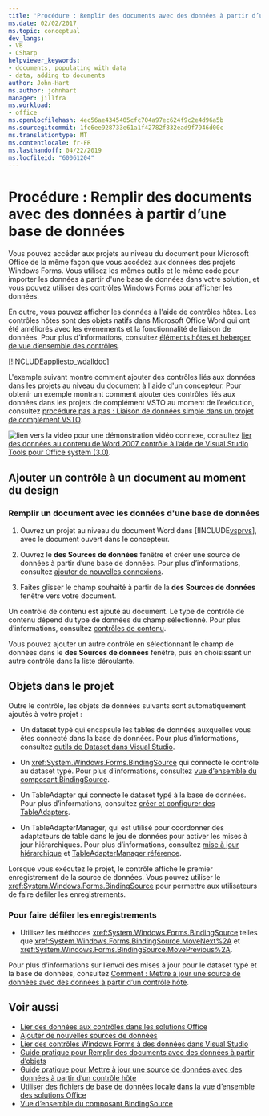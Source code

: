 ```yaml
---
title: 'Procédure : Remplir des documents avec des données à partir d’une base de données'
ms.date: 02/02/2017
ms.topic: conceptual
dev_langs:
- VB
- CSharp
helpviewer_keywords:
- documents, populating with data
- data, adding to documents
author: John-Hart
ms.author: johnhart
manager: jillfra
ms.workload:
- office
ms.openlocfilehash: 4ec56ae4345405cfc704a97ec624f9c2e4d96a5b
ms.sourcegitcommit: 1fc6ee928733e61a1f42782f832ead9f7946d00c
ms.translationtype: MT
ms.contentlocale: fr-FR
ms.lasthandoff: 04/22/2019
ms.locfileid: "60061204"
---
```

# <a name="how-to-populate-documents-with-data-from-a-database"></a>Procédure : Remplir des documents avec des données à partir d’une base de données

Vous pouvez accéder aux projets au niveau du document pour Microsoft Office de la même façon que vous accédez aux données des projets Windows Forms. Vous utilisez les mêmes outils et le même code pour importer les données à partir d'une base de données dans votre solution, et vous pouvez utiliser des contrôles Windows Forms pour afficher les données.

En outre, vous pouvez afficher les données à l'aide de contrôles hôtes. Les contrôles hôtes sont des objets natifs dans Microsoft Office Word qui ont été améliorés avec les événements et la fonctionnalité de liaison de données. Pour plus d’informations, consultez [éléments hôtes et héberger de vue d’ensemble des contrôles](../vsto/host-items-and-host-controls-overview.md).

[!INCLUDE[appliesto_wdalldoc](../vsto/includes/appliesto-wdalldoc-md.md)]

L'exemple suivant montre comment ajouter des contrôles liés aux données dans les projets au niveau du document à l'aide d'un concepteur. Pour obtenir un exemple montrant comment ajouter des contrôles liés aux données dans les projets de complément VSTO au moment de l’exécution, consultez [procédure pas à pas : Liaison de données simple dans un projet de complément VSTO](../vsto/walkthrough-simple-data-binding-in-vsto-add-in-project.md).

![lien vers la vidéo](../vsto/media/playvideo.gif "lien vers la vidéo") pour une démonstration vidéo connexe, consultez [lier des données au contenu de Word 2007 contrôle à l’aide de Visual Studio Tools pour Office system (3.0)](http://go.microsoft.com/fwlink/?LinkId=136785).

## <a name="add-a-control-to-a-document-at-design-time"></a>Ajouter un contrôle à un document au moment du design

### <a name="to-populate-a-document-with-data-from-a-database"></a>Remplir un document avec les données d'une base de données

1. Ouvrez un projet au niveau du document Word dans [!INCLUDE[vsprvs](../sharepoint/includes/vsprvs-md.md)], avec le document ouvert dans le concepteur.

2. Ouvrez le **des Sources de données** fenêtre et créer une source de données à partir d’une base de données. Pour plus d’informations, consultez [ajouter de nouvelles connexions](../data-tools/add-new-connections.md).

3. Faites glisser le champ souhaité à partir de la **des Sources de données** fenêtre vers votre document.

Un contrôle de contenu est ajouté au document. Le type de contrôle de contenu dépend du type de données du champ sélectionné. Pour plus d’informations, consultez [contrôles de contenu](../vsto/content-controls.md).

Vous pouvez ajouter un autre contrôle en sélectionnant le champ de données dans le **des Sources de données** fenêtre, puis en choisissant un autre contrôle dans la liste déroulante.

## <a name="objects-in-the-project"></a>Objets dans le projet

Outre le contrôle, les objets de données suivants sont automatiquement ajoutés à votre projet :

- Un dataset typé qui encapsule les tables de données auxquelles vous êtes connecté dans la base de données. Pour plus d’informations, consultez [outils de Dataset dans Visual Studio](../data-tools/dataset-tools-in-visual-studio.md).

- Un <xref:System.Windows.Forms.BindingSource> qui connecte le contrôle au dataset typé. Pour plus d’informations, consultez [vue d’ensemble du composant BindingSource](/dotnet/framework/winforms/controls/bindingsource-component-overview).

- Un TableAdapter qui connecte le dataset typé à la base de données. Pour plus d’informations, consultez [créer et configurer des TableAdapters](../data-tools/create-and-configure-tableadapters.md).

- Un TableAdapterManager, qui est utilisé pour coordonner des adaptateurs de table dans le jeu de données pour activer les mises à jour hiérarchiques. Pour plus d’informations, consultez [mise à jour hiérarchique](../data-tools/hierarchical-update.md) et [TableAdapterManager référence](../data-tools/fill-datasets-by-using-tableadapters.md#tableadaptermanager-reference).

Lorsque vous exécutez le projet, le contrôle affiche le premier enregistrement de la source de données. Vous pouvez utiliser le <xref:System.Windows.Forms.BindingSource> pour permettre aux utilisateurs de faire défiler les enregistrements.

### <a name="to-scroll-through-the-records"></a>Pour faire défiler les enregistrements

- Utilisez les méthodes <xref:System.Windows.Forms.BindingSource> telles que <xref:System.Windows.Forms.BindingSource.MoveNext%2A> et <xref:System.Windows.Forms.BindingSource.MovePrevious%2A>.

Pour plus d’informations sur l’envoi des mises à jour pour le dataset typé et la base de données, consultez [Comment : Mettre à jour une source de données avec des données à partir d’un contrôle hôte](../vsto/how-to-update-a-data-source-with-data-from-a-host-control.md).

## <a name="see-also"></a>Voir aussi

- [Lier des données aux contrôles dans les solutions Office](../vsto/binding-data-to-controls-in-office-solutions.md)
- [Ajouter de nouvelles sources de données](../data-tools/add-new-data-sources.md)
- [Lier des contrôles Windows Forms à des données dans Visual Studio](../data-tools/bind-windows-forms-controls-to-data-in-visual-studio.md)
- [Guide pratique pour Remplir des documents avec des données à partir d’objets](../vsto/how-to-populate-documents-with-data-from-objects.md)
- [Guide pratique pour Mettre à jour une source de données avec des données à partir d’un contrôle hôte](../vsto/how-to-update-a-data-source-with-data-from-a-host-control.md)
- [Utiliser des fichiers de base de données locale dans la vue d’ensemble des solutions Office](../vsto/using-local-database-files-in-office-solutions-overview.md)
- [Vue d’ensemble du composant BindingSource](/dotnet/framework/winforms/controls/bindingsource-component-overview)